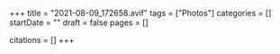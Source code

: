 +++
title = "2021-08-09_172658.avif"
tags = ["Photos"]
categories = []
startDate = ""
draft = false
pages = []

citations = []
+++
